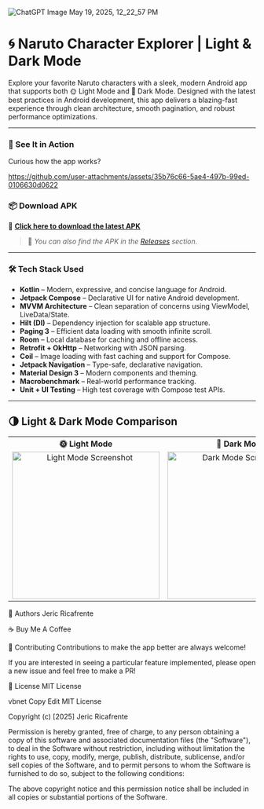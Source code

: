 
![ChatGPT Image May 19, 2025, 12_22_57 PM](https://github.com/user-attachments/assets/19694537-5a29-4564-9765-bdc3dd4f1f30)

# 🌀 Naruto Character Explorer | Light & Dark Mode

Explore your favorite Naruto characters with a sleek, modern Android app that supports both 🌞 Light Mode and 🌚 Dark Mode. Designed with the latest best practices in Android development, this app delivers a blazing-fast experience through clean architecture, smooth pagination, and robust performance optimizations.

---

### 🎥 See It in Action

Curious how the app works?  


https://github.com/user-attachments/assets/35b76c66-5ae4-497b-99ed-0106630d0622



### 📦 Download APK

🔗 [**Click here to download the latest APK**](https://drive.google.com/drive/u/0/folders/1XeQbLdz-d4uWWuV4RtFq6b8qL2K6InOz)



> 📁 *You can also find the APK in the [Releases](https://github.com/your-username/your-repo/releases) section.*

---

### 🛠️ Tech Stack Used

- **Kotlin** – Modern, expressive, and concise language for Android.
- **Jetpack Compose** – Declarative UI for native Android development.
- **MVVM Architecture** – Clean separation of concerns using ViewModel, LiveData/State.
- **Hilt (DI)** – Dependency injection for scalable app structure.
- **Paging 3** – Efficient data loading with smooth infinite scroll.
- **Room** – Local database for caching and offline access.
- **Retrofit + OkHttp** – Networking with JSON parsing.
- **Coil** – Image loading with fast caching and support for Compose.
- **Jetpack Navigation** – Type-safe, declarative navigation.
- **Material Design 3** – Modern components and theming.
- **Macrobenchmark** – Real-world performance tracking.
- **Unit + UI Testing** – High test coverage with Compose test APIs.

---
## 🌗 Light & Dark Mode Comparison

<table>
  <tr>
    <th>🌞 Light Mode</th>
    <th>🌚 Dark Mode</th>
  </tr>
  <tr>
    <td align="center">
      <img src="https://github.com/user-attachments/assets/6f908248-6d35-4b1a-9190-f6244753d3d3" alt="Light Mode Screenshot" width="300"/>
    </td>
    <td align="center">
      <img src="https://github.com/user-attachments/assets/47b25922-58c3-451e-9ed4-b48792c2bb28" alt="Dark Mode Screenshot" width="300"/>
    </td>
  </tr>
</table>


📝 Authors
Jeric Ricafrente

☕ Buy Me A Coffee

🤝 Contributing
Contributions to make the app better are always welcome!

If you are interested in seeing a particular feature implemented, please open a new issue and feel free to make a PR!

📜 License
MIT License

vbnet
Copy
Edit
MIT License

Copyright (c) [2025] Jeric Ricafrente

Permission is hereby granted, free of charge, to any person obtaining a copy of this software and associated documentation files (the "Software"), to deal in the Software without restriction, including without limitation the rights to use, copy, modify, merge, publish, distribute, sublicense, and/or sell copies of the Software, and to permit persons to whom the Software is furnished to do so, subject to the following conditions:

The above copyright notice and this permission notice shall be included in all copies or substantial portions of the Software.
